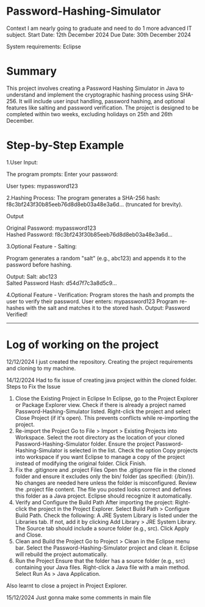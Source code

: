 # Password-Hashing-Simulator
Context  I am nearly going to graduate and need to do 1 more advanced IT subject. 
Start Date: 12th December 2024
Due Date: 30th December 2024

System requirements: Eclipse 

# Summary
This project involves creating a Password Hashing Simulator in Java to understand and implement the cryptographic hashing process using SHA-256. 
It will include user input handling, password hashing, and optional features like salting and password verification. 
The project is designed to be completed within two weeks, excluding holidays on 25th and 26th December.

# Step-by-Step Example
1.User Input:

The program prompts: Enter your password:

User types: mypassword123

2.Hashing Process:
  The program generates a SHA-256 hash:
  f8c3bf243f30b85eeb76d8d8eb03a48e3a6d... (truncated for brevity).

Output

Original Password: mypassword123  
Hashed Password: f8c3bf243f30b85eeb76d8d8eb03a48e3a6d...

3.Optional Feature - Salting:

Program generates a random "salt" (e.g., abc123) and appends it to the password before hashing.

Output:
  Salt: abc123  
  Salted Password Hash: d54d7f7c3a8d5c9...

4.Optional Feature - Verification:
  Program stores the hash and prompts the user to verify their password.
  User enters: mypassword123
  Program re-hashes with the salt and matches it to the stored hash.
  Output: Password Verified!
  
--------------------------------------------------------------------------------------------------------------------------------------------------------------------------------
# Log of working on the project 
12/12/2024 
I just created the repository. Creating the project requirements and cloning to my machine.

14/12/2024
Had to fix issue of creating java project within the cloned folder. 
Steps to Fix the Issue
1. Close the Existing Project in Eclipse
	In Eclipse, go to the Project Explorer or Package Explorer view.
	Check if there is already a project named Password-Hashing-Simulator listed.
	Right-click the project and select Close Project (if it's open). This prevents conflicts 	while re-importing the project.
2. Re-import the Project
	Go to File > Import > Existing Projects into Workspace.
	Select the root directory as the location of your cloned Password-Hashing-Simulator folder.
	Ensure the project Password-Hashing-Simulator is selected in the list.
	Check the option Copy projects into workspace if you want Eclipse to manage a copy of the 	project instead of modifying the original folder.
	Click Finish.
3. Fix the .gitignore and .project Files
	Open the .gitignore file in the cloned folder and ensure it excludes only the bin/ folder 	(as specified: {/bin/}). No changes are needed here unless the folder is misconfigured.
	Review the .project file content. The file you posted looks correct and defines this 	folder as a Java project. Eclipse should recognize it automatically.
4. Verify and Configure the Build Path
	After importing the project:
	Right-click the project in the Project Explorer.
	Select Build Path > Configure Build Path.
	Check the following:
	A JRE System Library is listed under the Libraries tab. If not, add it by clicking Add 	Library > JRE System Library.
	The Source tab should include a source folder (e.g., src).
	Click Apply and Close.
5. Clean and Build the Project
	Go to Project > Clean in the Eclipse menu bar.
	Select the Password-Hashing-Simulator project and clean it.
	Eclipse will rebuild the project automatically.
6. Run the Project
	Ensure that the folder has a source folder (e.g., src) containing your Java files.
	Right-click a Java file with a main method.
	Select Run As > Java Application.

Also learnt to close a project in Project Explorer.

15/12/2024
Just gonna make some comments in main file
